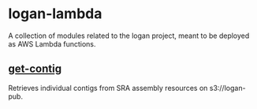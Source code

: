 # logan-lambda

A collection of modules related to the logan project, meant to be deployed as AWS Lambda functions.

## [get-contig](get-contig)

Retrieves individual contigs from SRA assembly resources on s3://logan-pub.
